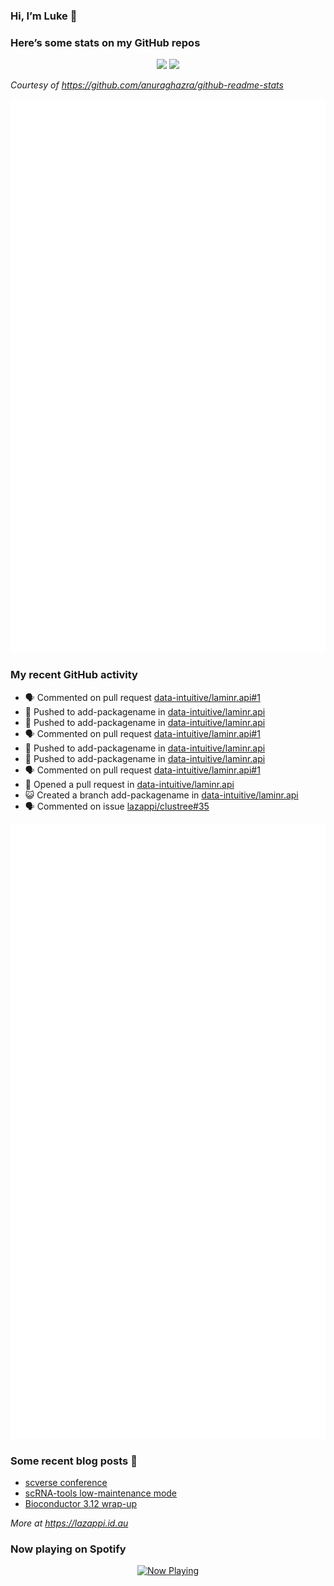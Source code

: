 
<!-- README.md is generated from README.Rmd. Please edit that file -->

### Hi, I’m Luke 👋

<!--
**lazappi/lazappi** is a ✨ _special_ ✨ repository because its `README.md` (this file) appears on your GitHub profile.
&#10;Here are some ideas to get you started:
&#10;- 🔭 I’m currently working on ...
- 🌱 I’m currently learning ...
- 👯 I’m looking to collaborate on ...
- 🤔 I’m looking for help with ...
- 💬 Ask me about ...
- 📫 How to reach me: ...
- 😄 Pronouns: ...
- ⚡ Fun fact: ...
-->

### Here’s some stats on my GitHub repos

<p align="center">
<img src="https://github-readme-stats.vercel.app/api?username=lazappi&count_private=true&show_icons=true&theme=buefy&hide_title=True">
<img src="https://github-readme-stats.vercel.app/api/top-langs/?username=lazappi&hide=html&theme=buefy&layout=compact">
</p>

*Courtesy of <https://github.com/anuraghazra/github-readme-stats>*

<p align="center" style="width:100%;">
<img src="https://github.com/lazappi/lazappi/raw/main/github-intro.svg">
</p>

### My recent GitHub activity

- 🗣 Commented on pull request
  [data-intuitive/laminr.api#1](https://github.com/data-intuitive/laminr.api#1)
- 📨 Pushed to add-packagename in
  [data-intuitive/laminr.api](https://github.com/data-intuitive/laminr.api)
- 📨 Pushed to add-packagename in
  [data-intuitive/laminr.api](https://github.com/data-intuitive/laminr.api)
- 🗣 Commented on pull request
  [data-intuitive/laminr.api#1](https://github.com/data-intuitive/laminr.api#1)
- 📨 Pushed to add-packagename in
  [data-intuitive/laminr.api](https://github.com/data-intuitive/laminr.api)
- 📨 Pushed to add-packagename in
  [data-intuitive/laminr.api](https://github.com/data-intuitive/laminr.api)
- 🗣 Commented on pull request
  [data-intuitive/laminr.api#1](https://github.com/data-intuitive/laminr.api#1)
- 🤔 Opened a pull request in
  [data-intuitive/laminr.api](https://github.com/data-intuitive/laminr.api)
- 😺 Created a branch add-packagename in
  [data-intuitive/laminr.api](https://github.com/data-intuitive/laminr.api)
- 🗣 Commented on issue
  [lazappi/clustree#35](https://github.com/lazappi/clustree#35)

<p align="center" style="width:100%;">
<img src="https://github.com/lazappi/lazappi/raw/main/github-status.svg">
</p>

### Some recent blog posts 📝

- [scverse
  conference](https://lazappi.id.au/posts/2024-09-15-scverse-conference/)
- [scRNA-tools low-maintenance
  mode](https://lazappi.id.au/posts/2024-03-04-scRNAtools-low-maintenance/)
- [Bioconductor 3.12
  wrap-up](https://lazappi.id.au/posts/2020-10-30-bioconductor-3-12-wrap-up/)

*More at <https://lazappi.id.au>*

<!-- ### My latest tweet 👇 and retweet 👉 -->

### Now playing on Spotify

<p align="center">
<a href="https://now-playing-profile.lazappi.vercel.app/now-playing?open">
<img src="https://now-playing-profile.lazappi.vercel.app/now-playing" width="256" height="64" alt="Now Playing">
</a>
</p>
